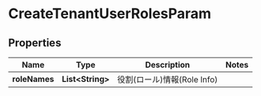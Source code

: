 

# CreateTenantUserRolesParam


## Properties

| Name | Type | Description | Notes |
|------------ | ------------- | ------------- | -------------|
|**roleNames** | **List&lt;String&gt;** | 役割(ロール)情報(Role Info) |  |



